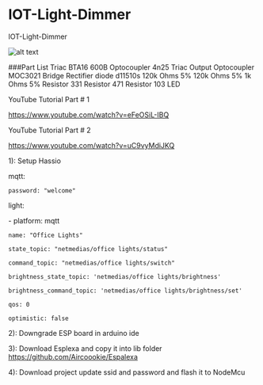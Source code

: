 # IOT-Light-Dimmer
IOT-Light-Dimmer

![alt text](https://github.com/nassir-malik/IOT-Light-Dimmer/blob/master/drawing.jpg)

###Part List
Triac BTA16 600B
Optocoupler 4n25
Triac Output Optocoupler MOC3021 
Bridge Rectifier diode d11510s
120k Ohms 5%
120k Ohms 5%
1k Ohms 5%
Resistor 331
Resistor 471
Resistor 103
LED

YouTube Tutorial Part # 1

https://www.youtube.com/watch?v=eFeOSiL-IBQ

YouTube Tutorial Part # 2

https://www.youtube.com/watch?v=uC9vyMdiJKQ

1): Setup Hassio

mqtt:

    password: "welcome"

light:

  \- platform: mqtt
  
    name: "Office Lights"
    
    state_topic: "netmedias/office lights/status"
    
    command_topic: "netmedias/office lights/switch"
    
    brightness_state_topic: 'netmedias/office lights/brightness'
    
    brightness_command_topic: 'netmedias/office lights/brightness/set'
    
    qos: 0
    
    optimistic: false 
    
	
	
2): Downgrade ESP board in arduino ide


3): Download Esplexa and copy it into lib folder
https://github.com/Aircoookie/Espalexa


4): Download project update ssid and password and flash it to NodeMcu
